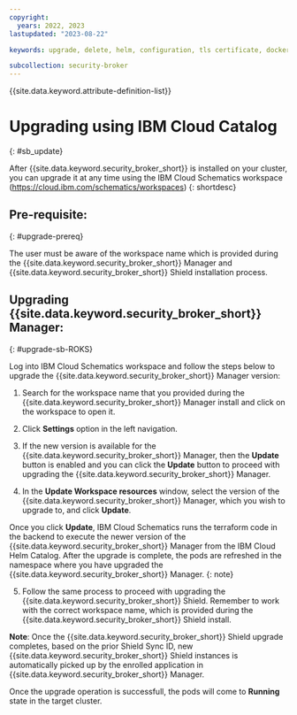 ```yaml
---
copyright:
  years: 2022, 2023
lastupdated: "2023-08-22"

keywords: upgrade, delete, helm, configuration, tls certificate, docker config secret, environment variable, regions, cluster, container, app security, memory encryption, data in use

subcollection: security-broker
---
```


{{site.data.keyword.attribute-definition-list}}

# Upgrading using IBM Cloud Catalog
{: #sb_update}

After {{site.data.keyword.security_broker_short}} is installed on your cluster, you can upgrade it at any time using the IBM Cloud Schematics workspace (https://cloud.ibm.com/schematics/workspaces)
{: shortdesc}

## Pre-requisite:
{: #upgrade-prereq}

The user must be aware of the workspace name which is provided during the {{site.data.keyword.security_broker_short}} Manager and {{site.data.keyword.security_broker_short}} Shield installation process.

## Upgrading {{site.data.keyword.security_broker_short}} Manager:
{: #upgrade-sb-ROKS}

Log into IBM Cloud Schematics workspace and follow the steps below to upgrade the {{site.data.keyword.security_broker_short}} Manager version:

1.  Search for the workspace name that you provided during the {{site.data.keyword.security_broker_short}} Manager install and click on the workspace to open it.

2.  Click **Settings** option in the left navigation.  

3. If the new version is available for the {{site.data.keyword.security_broker_short}} Manager, then the **Update** button is enabled and you can click the **Update** button to proceed with upgrading the {{site.data.keyword.security_broker_short}} Manager.

4. In the **Update Workspace resources** window, select the version of the {{site.data.keyword.security_broker_short}} Manager, which you wish to upgrade to, and click **Update**.

Once you click **Update**, IBM Cloud Schematics runs the terraform code in the backend to execute the newer version of the {{site.data.keyword.security_broker_short}} Manager from the IBM Cloud Helm Catalog. After the upgrade is complete, the pods are refreshed in the namespace where you have upgraded the {{site.data.keyword.security_broker_short}} Manager.
{: note}

5. Follow the same process to proceed with upgrading the {{site.data.keyword.security_broker_short}} Shield. Remember to work with the correct workspace name, which is provided during the {{site.data.keyword.security_broker_short}} Shield install.

**Note**: Once the {{site.data.keyword.security_broker_short}} Shield upgrade completes, based on the prior Shield Sync ID, new {{site.data.keyword.security_broker_short}} Shield instances is automatically picked up by the enrolled application in {{site.data.keyword.security_broker_short}} Manager.

Once the upgrade operation is successfull, the pods will come to **Running** state in the target cluster.

